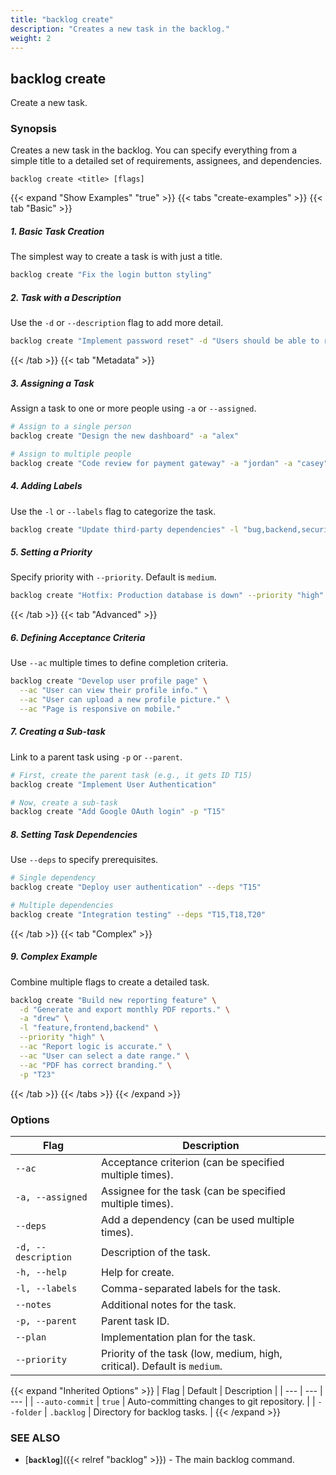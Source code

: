```yaml
---
title: "backlog create"
description: "Creates a new task in the backlog."
weight: 2
---
```


## backlog create

Create a new task.

### Synopsis

Creates a new task in the backlog. You can specify everything from a simple title to a detailed set of requirements, assignees, and dependencies.

```
backlog create <title> [flags]
```

{{< expand "Show Examples" "true" >}}
{{< tabs "create-examples" >}}
{{< tab "Basic" >}}
##### 1. Basic Task Creation
The simplest way to create a task is with just a title.

```bash
backlog create "Fix the login button styling"
```

##### 2. Task with a Description
Use the `-d` or `--description` flag to add more detail.

```bash
backlog create "Implement password reset" -d "Users should be able to request a password reset link via their email."
```
{{< /tab >}}
{{< tab "Metadata" >}}
##### 3. Assigning a Task
Assign a task to one or more people using `-a` or `--assigned`.

```bash
# Assign to a single person
backlog create "Design the new dashboard" -a "alex"

# Assign to multiple people
backlog create "Code review for payment gateway" -a "jordan" -a "casey"
```

##### 4. Adding Labels
Use the `-l` or `--labels` flag to categorize the task.

```bash
backlog create "Update third-party dependencies" -l "bug,backend,security"
```

##### 5. Setting a Priority
Specify priority with `--priority`. Default is `medium`.

```bash
backlog create "Hotfix: Production database is down" --priority "high"
```
{{< /tab >}}
{{< tab "Advanced" >}}
##### 6. Defining Acceptance Criteria
Use `--ac` multiple times to define completion criteria.

```bash
backlog create "Develop user profile page" \
  --ac "User can view their profile info." \
  --ac "User can upload a new profile picture." \
  --ac "Page is responsive on mobile."
```

##### 7. Creating a Sub-task
Link to a parent task using `-p` or `--parent`.

```bash
# First, create the parent task (e.g., it gets ID T15)
backlog create "Implement User Authentication"

# Now, create a sub-task
backlog create "Add Google OAuth login" -p "T15"
```

##### 8. Setting Task Dependencies
Use `--deps` to specify prerequisites.

```bash
# Single dependency
backlog create "Deploy user authentication" --deps "T15"

# Multiple dependencies
backlog create "Integration testing" --deps "T15,T18,T20"
```
{{< /tab >}}
{{< tab "Complex" >}}
##### 9. Complex Example
Combine multiple flags to create a detailed task.

```bash
backlog create "Build new reporting feature" \
  -d "Generate and export monthly PDF reports." \
  -a "drew" \
  -l "feature,frontend,backend" \
  --priority "high" \
  --ac "Report logic is accurate." \
  --ac "User can select a date range." \
  --ac "PDF has correct branding." \
  -p "T23"
```
{{< /tab >}}
{{< /tabs >}}
{{< /expand >}}

### Options

| Flag | Description |
| --- | --- |
| `--ac` | Acceptance criterion (can be specified multiple times). |
| `-a, --assigned` | Assignee for the task (can be specified multiple times). |
| `--deps` | Add a dependency (can be used multiple times). |
| `-d, --description` | Description of the task. |
| `-h, --help` | Help for create. |
| `-l, --labels` | Comma-separated labels for the task. |
| `--notes` | Additional notes for the task. |
| `-p, --parent` | Parent task ID. |
| `--plan` | Implementation plan for the task. |
| `--priority` | Priority of the task (low, medium, high, critical). Default is `medium`. |

{{< expand "Inherited Options" >}}
| Flag | Default | Description |
| --- | --- | --- |
| `--auto-commit` | `true` | Auto-committing changes to git repository. |
| `--folder` | `.backlog` | Directory for backlog tasks. |
{{< /expand >}}

### SEE ALSO

- [**`backlog`**]({{< relref "backlog" >}}) - The main backlog command.